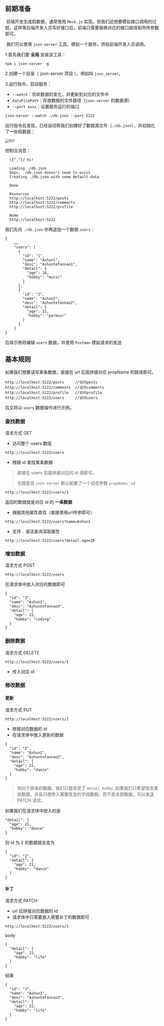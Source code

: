 ## 前期准备

​	前端开发生成假数据，通常使用 `Mock.js` 实现。但我们还想要模拟接口调用的过程，这样等后端开发人员写好接口后，前端只需要替换对应的接口路径和所传参数即可。

​	我们可以使用 `json-server`  工具，模拟一个服务，供给前端开发人员调用。

1.首先我们要 **全局** 安装该工具：

```
npm i json-server -g
```

2.创建一个目录（ json-server 项目 ），例如叫 `json_server`。

3.运行指令，启动服务：

* `--watch`：侦听数据的变化，并更新到对应的文件中
* `dataFilePath`：存放数据的文件路径（`json-server` 的数据源）
* `--port xxxx`：设置服务运行的端口

```
json-server --watch ./db.json --port 5222
```

运行指令后发现，已经自动帮我们创建好了数据源文件（`./db.json`），并初始化了一些假数据：

<img src="基本使用.assets/001.png" alt="001" style="zoom:80%;" />

控制台消息：

```
  \{^_^}/ hi!

  Loading ./db.json
  Oops, ./db.json doesn't seem to exist
  Creating ./db.json with some default data

  Done

  Resources
  http://localhost:5222/posts
  http://localhost:5222/comments
  http://localhost:5222/profile

  Home
  http://localhost:5222
```

我们先向 `./db.json` 中再追加一个数据 `users`：

```
{
 	……
    "users": [
      {
        "id": "1",
        "name": "Ashun1",
        "desc": "Ashuntefannao1",
        "detail": {
          "age": 20,
          "hobby": "music"
        }
      },
      {
        "id": "2",
        "name": "Ashun2",
        "desc": "Ashuntefannao2",
        "detail": {
          "age": 21,
          "hobby": "parkour"
        }
      }
    ]
}
```

后续示例将编辑 `users` 数据，并使用 `Postman` 模拟请求的发送

## 基本规则

如果我们想要读写某条数据，直接在 url 后面拼接对应 propName 的路径即可。

```
http://localhost:5222/posts		//访问posts
http://localhost:5222/comments	//访问comments
http://localhost:5222/profile	//访问profile
http://localhost:5222/users		//访问users
```

后文将以 `users` 数据操作进行示例。

### 查找数据

请求方式 GET

* 访问整个 users 数组

```
http://localhost:5222/users
```

* 根据 id 查找某条数据

>直接在 users 后面拼接对应的 id 值即可。
>
>也就是说 `json-server` 默认配置了一个动态参数 `propName/:id`

```
http://localhost:5222/users/1
```

返回的数据就是对应 id 的 **一条数据**

* 根据其他属性查找（直接使用url传参即可）

```
http://localhost:5222/users?name=Ashun1
```

* 支持 `.` 语法查询深层属性

```
http://localhost:5222/users?detail.age=20
```

### 增加数据

请求方式 POST

```
http://localhost:5222/users
```

在请求体中放入对应的数据即可

```
{
  "id": "3",
  "name": "Ashun3",
  "desc": "Ashuntefannao3",
  "detail": {
    "age": 22,
    "hobby": "coding"
  }
}
```

### 删除数据

请求方式 DELETE

```
http://localhost:5222/users/1
```

* 传入对应 id

### 修改数据

#### 更新

请求方式 PUT

```
http://localhost:5222/users/2
```

* 拼接对应数据的 id
* 在请求体中放入更新的数据

```
{
  "id": "2",
  "name": "Ashun2",
  "desc": "Ashuntefannao2",
  "detail": {
    "age": 21,
    "hobby": "dance"
  }
}
```

>相对于原来的数据，我们只是改变了 `detail.hobby` ,如果我们只希望改变某些数据，并且只想传入需要改变的字段数据，而不是全部数据，可以发送 PATCH 请求。

如果我们在请求体中放入的是

```
"detail": {
  "age": 21,
  "hobby": "dance"
}
```

则 id 为 2 的数据就会变为

```
{
  "id": "2",
  "detail": {
    "age": 21,
    "hobby": "dance"
  }
}
```

#### 补丁

请求方式 PATCH 

* url 后拼接对应数据的 id
* 请求体中只需要放入需要补丁的数据即可

```
http://localhost:5222/users/3
```

body

```
{
  "detail": {
    "age": 22,
    "hobby": "life"
  }
}
```

结果

```
{
  "id": "3",
  "name": "Ashun3",
  "desc": "Ashuntefannao3",
  "detail": {
    "age": 22,
    "hobby": "life"
  }
}
```

